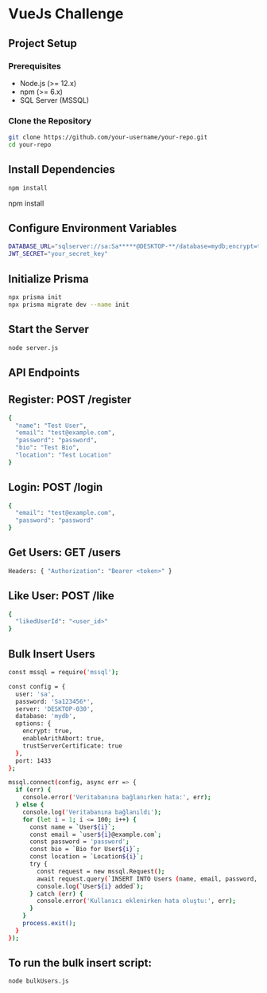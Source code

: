 # VueJs Challenge

## Project Setup

### Prerequisites
- Node.js (>= 12.x)
- npm (>= 6.x)
- SQL Server (MSSQL)

### Clone the Repository
```bash
git clone https://github.com/your-username/your-repo.git
cd your-repo
```
## Install Dependencies

```bash
npm install
```
npm install

## Configure Environment Variables
```bash
DATABASE_URL="sqlserver://sa:Sa*****@DESKTOP-**/database=mydb;encrypt=true"
JWT_SECRET="your_secret_key"
```
## Initialize Prisma
```bash
npx prisma init
npx prisma migrate dev --name init
```
## Start the Server
```bash
node server.js
```
## API Endpoints
## Register: POST /register
```bash
{
  "name": "Test User",
  "email": "test@example.com",
  "password": "password",
  "bio": "Test Bio",
  "location": "Test Location"
}
```
## Login: POST /login
```bash
{
  "email": "test@example.com",
  "password": "password"
}
```
## Get Users: GET /users
```bash
Headers: { "Authorization": "Bearer <token>" }
```
## Like User: POST /like
```bash
{
  "likedUserId": "<user_id>"
}
```
## Bulk Insert Users
```bash
const mssql = require('mssql');

const config = {
  user: 'sa',
  password: 'Sa123456*',
  server: 'DESKTOP-030',
  database: 'mydb',
  options: {
    encrypt: true,
    enableArithAbort: true,
    trustServerCertificate: true
  },
  port: 1433
};

mssql.connect(config, async err => {
  if (err) {
    console.error('Veritabanına bağlanırken hata:', err);
  } else {
    console.log('Veritabanına bağlanıldı');
    for (let i = 1; i <= 100; i++) {
      const name = `User${i}`;
      const email = `user${i}@example.com`;
      const password = 'password';
      const bio = `Bio for User${i}`;
      const location = `Location${i}`;
      try {
        const request = new mssql.Request();
        await request.query(`INSERT INTO Users (name, email, password, bio, location) VALUES ('${name}', '${email}', '${password}', '${bio}', '${location}')`);
        console.log(`User${i} added`);
      } catch (err) {
        console.error('Kullanıcı eklenirken hata oluştu:', err);
      }
    }
    process.exit();
  }
});

```
## To run the bulk insert script:
```bash
node bulkUsers.js

```



